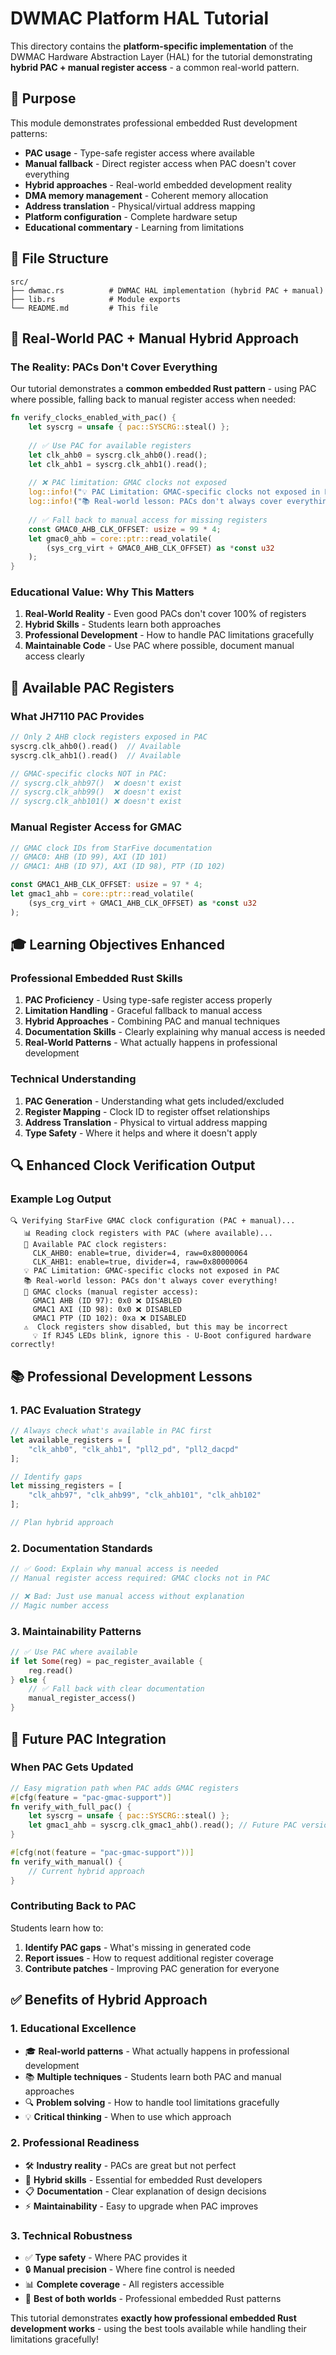 # DWMAC Platform HAL Tutorial

This directory contains the **platform-specific implementation** of the DWMAC Hardware Abstraction Layer (HAL) for the tutorial demonstrating **hybrid PAC + manual register access** - a common real-world pattern.

## 🎯 Purpose

This module demonstrates professional embedded Rust development patterns:

- **PAC usage** - Type-safe register access where available
- **Manual fallback** - Direct register access when PAC doesn't cover everything  
- **Hybrid approaches** - Real-world embedded development reality
- **DMA memory management** - Coherent memory allocation
- **Address translation** - Physical/virtual address mapping
- **Platform configuration** - Complete hardware setup
- **Educational commentary** - Learning from limitations

## 📁 File Structure

```
src/
├── dwmac.rs          # DWMAC HAL implementation (hybrid PAC + manual)
├── lib.rs            # Module exports
└── README.md         # This file
```

## 🚀 **Real-World PAC + Manual Hybrid Approach**

### **The Reality: PACs Don't Cover Everything**

Our tutorial demonstrates a **common embedded Rust pattern** - using PAC where possible, falling back to manual register access when needed:

```rust
fn verify_clocks_enabled_with_pac() {
    let syscrg = unsafe { pac::SYSCRG::steal() };
    
    // ✅ Use PAC for available registers
    let clk_ahb0 = syscrg.clk_ahb0().read();
    let clk_ahb1 = syscrg.clk_ahb1().read();
    
    // ❌ PAC limitation: GMAC clocks not exposed
    log::info!("💡 PAC Limitation: GMAC-specific clocks not exposed in PAC");
    log::info!("📚 Real-world lesson: PACs don't always cover everything!");
    
    // ✅ Fall back to manual access for missing registers
    const GMAC0_AHB_CLK_OFFSET: usize = 99 * 4;
    let gmac0_ahb = core::ptr::read_volatile(
        (sys_crg_virt + GMAC0_AHB_CLK_OFFSET) as *const u32
    );
}
```

### **Educational Value: Why This Matters**

1. **Real-World Reality** - Even good PACs don't cover 100% of registers
2. **Hybrid Skills** - Students learn both approaches
3. **Professional Development** - How to handle PAC limitations gracefully
4. **Maintainable Code** - Use PAC where possible, document manual access clearly

## 🔧 **Available PAC Registers**

### **What JH7110 PAC Provides**
```rust
// Only 2 AHB clock registers exposed in PAC
syscrg.clk_ahb0().read()  // Available
syscrg.clk_ahb1().read()  // Available

// GMAC-specific clocks NOT in PAC:
// syscrg.clk_ahb97()  ❌ doesn't exist
// syscrg.clk_ahb99()  ❌ doesn't exist
// syscrg.clk_ahb101() ❌ doesn't exist
```

### **Manual Register Access for GMAC**
```rust
// GMAC clock IDs from StarFive documentation
// GMAC0: AHB (ID 99), AXI (ID 101)  
// GMAC1: AHB (ID 97), AXI (ID 98), PTP (ID 102)

const GMAC1_AHB_CLK_OFFSET: usize = 97 * 4;
let gmac1_ahb = core::ptr::read_volatile(
    (sys_crg_virt + GMAC1_AHB_CLK_OFFSET) as *const u32
);
```

## 🎓 **Learning Objectives Enhanced**

### **Professional Embedded Rust Skills**
1. **PAC Proficiency** - Using type-safe register access properly
2. **Limitation Handling** - Graceful fallback to manual access
3. **Hybrid Approaches** - Combining PAC and manual techniques
4. **Documentation Skills** - Clearly explaining why manual access is needed
5. **Real-World Patterns** - What actually happens in professional development

### **Technical Understanding**
1. **PAC Generation** - Understanding what gets included/excluded
2. **Register Mapping** - Clock ID to register offset relationships
3. **Address Translation** - Physical to virtual address mapping
4. **Type Safety** - Where it helps and where it doesn't apply

## 🔍 **Enhanced Clock Verification Output**

### **Example Log Output**
```
🔍 Verifying StarFive GMAC clock configuration (PAC + manual)...
   📊 Reading clock registers with PAC (where available)...
   🔧 Available PAC clock registers:
     CLK_AHB0: enable=true, divider=4, raw=0x80000064
     CLK_AHB1: enable=true, divider=4, raw=0x80000064
   💡 PAC Limitation: GMAC-specific clocks not exposed in PAC
   📚 Real-world lesson: PACs don't always cover everything!
   🔧 GMAC clocks (manual register access):
     GMAC1 AHB (ID 97): 0x0 ❌ DISABLED
     GMAC1 AXI (ID 98): 0x0 ❌ DISABLED  
     GMAC1 PTP (ID 102): 0xa ❌ DISABLED
   ⚠️  Clock registers show disabled, but this may be incorrect
     💡 If RJ45 LEDs blink, ignore this - U-Boot configured hardware correctly!
```

## 📚 **Professional Development Lessons**

### **1. PAC Evaluation Strategy**
```rust
// Always check what's available in PAC first
let available_registers = [
    "clk_ahb0", "clk_ahb1", "pll2_pd", "pll2_dacpd"
];

// Identify gaps
let missing_registers = [
    "clk_ahb97", "clk_ahb99", "clk_ahb101", "clk_ahb102"
];

// Plan hybrid approach
```

### **2. Documentation Standards**
```rust
// ✅ Good: Explain why manual access is needed
// Manual register access required: GMAC clocks not in PAC

// ❌ Bad: Just use manual access without explanation
// Magic number access
```

### **3. Maintainability Patterns**
```rust
// ✅ Use PAC where available
if let Some(reg) = pac_register_available {
    reg.read()
} else {
    // ✅ Fall back with clear documentation
    manual_register_access()
}
```

## 🚀 **Future PAC Integration**

### **When PAC Gets Updated**
```rust
// Easy migration path when PAC adds GMAC registers
#[cfg(feature = "pac-gmac-support")]
fn verify_with_full_pac() {
    let syscrg = unsafe { pac::SYSCRG::steal() };
    let gmac1_ahb = syscrg.clk_gmac1_ahb().read(); // Future PAC version
}

#[cfg(not(feature = "pac-gmac-support"))]
fn verify_with_manual() {
    // Current hybrid approach
}
```

### **Contributing Back to PAC**
Students learn how to:
1. **Identify PAC gaps** - What's missing in generated code
2. **Report issues** - How to request additional register coverage
3. **Contribute patches** - Improving PAC generation for everyone

## ✅ **Benefits of Hybrid Approach**

### **1. Educational Excellence**
- 🎓 **Real-world patterns** - What actually happens in professional development
- 📚 **Multiple techniques** - Students learn both PAC and manual approaches
- 🔍 **Problem solving** - How to handle tool limitations gracefully
- 💡 **Critical thinking** - When to use which approach

### **2. Professional Readiness**
- 🛠️ **Industry reality** - PACs are great but not perfect
- 🔧 **Hybrid skills** - Essential for embedded Rust developers
- 📋 **Documentation** - Clear explanation of design decisions
- ⚡ **Maintainability** - Easy to upgrade when PAC improves

### **3. Technical Robustness**
- ✅ **Type safety** - Where PAC provides it
- 🔒 **Manual precision** - Where fine control is needed
- 📊 **Complete coverage** - All registers accessible
- 🎯 **Best of both worlds** - Professional embedded Rust patterns

This tutorial demonstrates **exactly how professional embedded Rust development works** - using the best tools available while handling their limitations gracefully! 